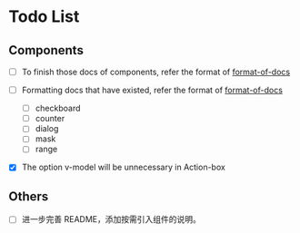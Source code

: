 # Todo List

## Components
* [ ] To finish those docs of components, refer the format of [format-of-docs](https://github.com/JD-Smart-FE/vue-stone/blob/master/wiki/format-of-docs.md)
* [ ] Formatting docs that have existed, refer the format of [format-of-docs](https://github.com/JD-Smart-FE/vue-stone/blob/master/wiki/format-of-docs.md)
  * [ ] checkboard
  * [ ] counter
  * [ ] dialog
  * [ ] mask
  * [ ] range
* [x] The option v-model will be unnecessary in Action-box


## Others
* [ ] 进一步完善 README，添加按需引入组件的说明。
